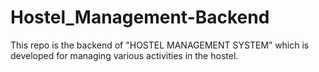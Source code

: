 # Hostel_Management-Backend
This repo is the backend of "HOSTEL MANAGEMENT SYSTEM” which is developed for managing various activities in the hostel.
